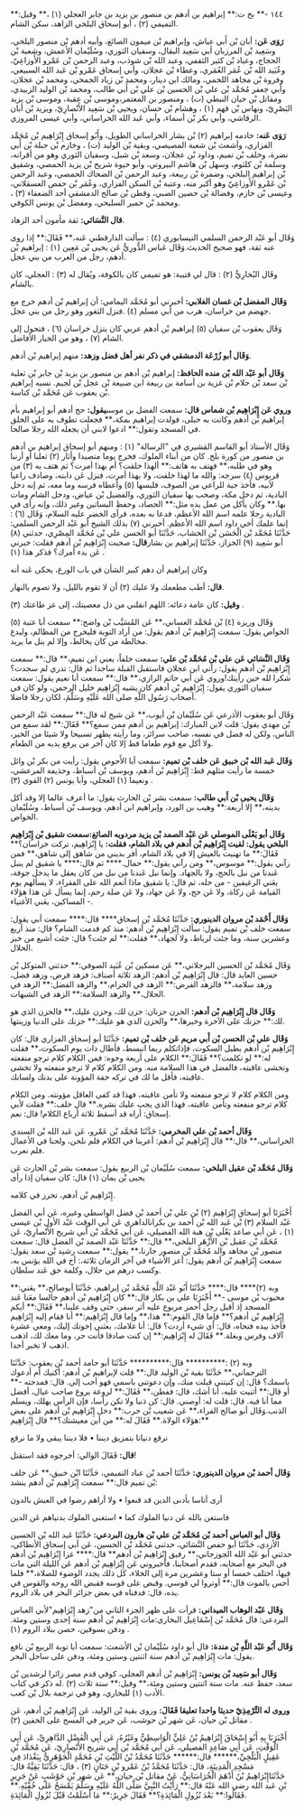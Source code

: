 ١٤٤ -** بخ ت:** إبراهيم بن أدهم بن منصور بن يزيد بن جابر العجلي (١) ،** وقيل:** التميمي (٢) ، أبو إسحاق البلخي الزاهد، سكن الشام.

**رَوَى عَن:** أبان بْن أَبي عياش، وإبراهيم بْن ميمون الصائغ، وأبيه أدهم بْن منصور البلخي، وسَعِيد بْن المرزبان أبي سَعِيد البقال، وسفيان الثوري، وسُلَيْمان الأعمش، وشعبة بْن الحجاج، وعباد بْن كثير الثقفي، وعبد الله بْن شوذب، وعبد الرحمن بْن عَمْرو الأَوزاعِيّ، وعُبَيد الله بْن عُمَر العُمَري، وعطاء بْن عجلان، وأبي إسحاق عَمْرو بْن عَبد الله السبيعي، وفروة بْن مجاهد اللخمي، ومالك ابن دينار، ومحمد بْن زياد الجمحي، ومحمد بْن عجلان، وأبي جعفر مُحَمَّد بْن علي بْن الحسين بْن علي بْن أَبي طالب، ومحمد بْن الوليد الزبيدي، ومقاتل بْن حيان النبطي (ت) ، ومنصور بن المعتمر،وموسى بْن عقبة، وموسى بْن يزيد البَصْرِيّ، ونهاس بْن قهم (١) ، وهشام بْن حسان، ويحيى بْن سَعِيد الأَنْصارِيّ، ويزيد بْن أبان الرقاشي، وأبي بكر بْن أسماء، وأبي عَبد الله الخراساني، وأبي عيسى المروزي.

**رَوَى عَنه:** خادمه إبراهيم (٢) بْن بشار الخراساني الطويل، وأَبُو إسحاق إِبْرَاهِيم بْن مُحَمَّد الفزاري، وأشعث بْن شعبة المصيصي، وبقية بْن الوليد (ت) ، وخازم بْن جبلة بْن أَبي نضرة، وخلف بْن تميم، وداود بْن عجلان، وسعد بْن شبل، وسفيان الثوري وهو من أقرانه، وسلمة بْن كلثوم، وسهل بْن هاشم البيروتي، وأبو حيوة شريح بْن يزيد الحمصي، وشقيق بْن إبراهيم البلخي، وضمرة بْن ربيعة، وعبد الرحمن بْن الضحاك الحمصي، وعبد الرحمن بْن عَمْرو الأَوزاعِيّ وهو أكبر منه، وعتبة بْن السكن الفزاري، وعُمَر بْن حفص العسقلاني، وعيسى بْن خازم، وفضالة بْن حصين الضبي، وقطن بْن صالح الدمشقي أحد الضعفاء (٣) ، ومحمد بْن حمير السليحي، ومفضل بْن يونس الكوفي.

**قال النَّسَائي:** ثقة مأمون أحد الزهاد.

وَقَال أبو عَبْد الرحمن السلمي النيسابوري (٤) : سألت الدارقطني عَنه،** فَقَالَ:** إذا روى عنه ثقة، فهو صحيح الحديث.وَقَال عَباس الدُّورِيُّ عَن يحيى بْن مَعِين (١) : إبراهيم بْن أدهم، رجل من العرب من بني عجل.

وقَال البُخارِيُّ (٢) : قال لي قتيبة: هو تميمي كان بالكوفة، ويُقال له (٣) : العجلي، كان بالشام.

**وَقَال المفضل بْن غسان الغلابي:** أخبرني أبو مُحَمَّد اليمامي: أن إبراهيم بْن أدهم خرج مع جهضم من خراسان، هرب من أبي مسلم (٤) .فنزل الثغور وهو رجل من بني عجل.

وَقَال يعقوب بْن سفيان (٥) إبراهيم بْن أدهم عربي كان ينزل خراسان (٦) ، فتحول إلى الشام (٧) ، وهو من الخيار الأفاضل.

**وَقَال أبو زُرْعَة الدمشقي في ذكر نفر أهل فضل وزهد:** منهم إبراهيم بْن أدهم.

**وَقَال أبو عَبْد الله بْن منده الحافظ:** إبراهيم بْن أدهم بن منصور بن يزيد بْن جابر بْن ثعلبة بْن سعد بْن حلام بْن غزية بن أسامة بن ربيعة ابن ضبيعة بْن عجل بْن لجيم. نسبه إبراهيم بْن يعقوب عَن مُحَمَّد بْن كناسة.

**وروي عَن إِبْرَاهِيم بْن شماس قال:** سمعت الفضل بن موسى**يقول:** حج أدهم أبو إبراهيم بأم إبراهيم بْن أدهم وكانت به حبلى، فولدت إبراهيم بمكة،** فجعلت تطوف به على الخلق في المسجد وتقول:** ادعوا لابني أن يجعله الله رجلا صالحا.

وَقَال الأستاذ أبو القاسم القشيري في "الرسالة" (١) : ومنهم أبو إسحاق إبراهيم بن أدهم بن منصور من كورة بلخ. كان من أبناء الملوك، فخرج يوما متصيدا وأثار (٢) ثعلبا أو أرنبا وهو في طلبه،** فهتف به هاتف:** ألهذا خلقت؟ أم بهذا أمرت؟ ثم هتف به (٣) من قربوس (٤) سرجه: والله ما لهذا خلقت، ولا بهذا أمرت، فنزل عَن دابته، وصادف راعيا لأبيه، فأخذ جبة للراعي من الصوف، فلبسها (٥) وأعطاه فرسه وما معه، ثم إنه دخل البادية، ثم دخل مكة، وصحب بها سفيان الثوري، والفضيل بْن عياض، ودخل الشام ومات بها.** وكان يأكل من عمل يده مثل:** الحصاد، وحفظ البساتين وغير ذلك، وإنه رأى في البادية رجلا علمه اسم الله الأعظم، فدعا به بعده، فرأى الخضر عليه السلام، وَقَال (٦) : إنما علمك أخي داود اسم الله الأعظم. أخبرني (٧) بذلك الشيخ أبو عَبْد الرحمن السلمي: حَدَّثَنَا مُحَمَّد بْن الْحَسَن بْن الخشاب، حَدَّثَنَا أبو الحسن علي بْن مُحَمَّد المِصْرِي، حدثني (٨) أبو سَعِيد (٩) الخزاز، حَدَّثَنَا إبراهيم بن بشار**قال:** صحبت إِبْرَاهِيم بْن أدهم فقلت: خبرني عَن بدء أمرك؟ فذكر هذا (١) .

وكان إبراهيم أن دهم كبير الشأن في باب الورع، يحكى عَنه أنه

**قال:** أطب مطعمك ولا عليك (٢) أن لا تقوم بالليل، ولا تصوم بالنهار.

**وقيل:** كان عامة دعائه: اللهم انقلني من ذل معصيتك، إلى عز طاعتك (٣) .

وَقَال وريزة (٤) بْن مُحَمَّد الغساني،** عَن المُسَيَّب بْن واضح:** سمعت أبا عتبة (٥) الخواص يقول: سمعت إِبْرَاهِيم بْن أدهم يقول: من أراد التوبة فليخرج من المظالم، وليدع مخالطة من كان يخالط، وإلا لم ينل ما يريد.

**وَقَال النَّسَائي عَن علي بْن مُحَمَّد بْن علي:** سمعت خلفاً، يعني ابن تميم،** قال:** سمعت إِبْرَاهِيم بْن أدهم يقول: رآني ابن عجلان فاستقبل القبلة ساجدا ثم قال: تدري لم سجدت؟ شكرا لله حين رأيتك!وروي عَن أبي حاتم الرازي،** قال:** سمعت أبا نعيم يقول: سمعت سفيان الثوري يقول: إِبْرَاهِيم بْن أدهم كان يشبه إِبْرَاهِيم خليل الرحمن، ولو كان في أصحاب رَسُول اللَّهِ صلى الله عَلَيْهِ وسَلَّمَ، لكان رجلا فاضلا.

وَقَال أبو يعقوب الأذرعي عَن سُلَيْمان بْن أيوب،** عَن شيخ له قال:** سمعت عَبْد الرحمن بْن مهدي يقول: قلت لابن المبارك: إبراهيم بن أدهم ممن سمع؟** فَقَالَ:** لقد سمع من الناس، ولكن له فضل في نفسه، صاحب سرائر، وما رأيته يظهر تسبيحا ولا شيئا من الخير، ولا أكل مع قوم طعاما قط إلا كان آخر من يرفع يديه من الطعام.

**وَقَال عَبد الله بْن خبيق عَن خلف بْن تميم:** سمعت أبا الأَحوص يقول: رأيت من بكر بْن وائل خمسة ما رأيت مثلهم قط: إِبْرَاهِيم بْن أدهم، ويوسف بْن أسباط، وحذيفة المرعشي، ونعيما (١) العجلي، وأبا يونس (٢) القوي (٣) .

**وَقَال يحيى بْن أَبي طالب:** سمعت بشر بْن الحارث يقول: ما أعرف عالما إلا وقد أكل بدينه،** إلا أربعة:** وهيب بن الورد، وإبراهيم ابن أدهم، ويوسف بْن أسباط، وسُلَيْمان الخواص.

**وَقَال أبو يَعْلَى الموصلي عَن عَبْد الصمد بْن يزيد مردويه الصائغ:****سمعت شقيق بْن إِبْرَاهِيم البلخي يقول:** لقيت إِبْرَاهِيم بْن أدهم في بلاد الشام،** فقلت:** يا إِبْرَاهِيم، تركت خراسان؟** فَقَالَ:** ما تهنيت بالعيش إلا في بلاد الشام، أفر بديني من شاهق إلى شاهق،** فمن رآني يقول:** موسوس،** ومن رآني يقول:** حمال.**** ثم قال:**** يا شقيق لم ينبل عَندنا من نبل بالحج، ولا بالجهاد. وإنما نبل عَندنا من نبل من كان يعقل ما يدخل جوفة، يعَني الرغيفين - من حله، ثم قال: يا شقيق ماذا أنعم الله على الفقراء، لا يسألهم يوم القيامة عَن زكاة، ولا عَن حج، ولا عَن جهاد، ولا عَن صلة رحم، إنما يسأل عَن هذا هؤلاء المساكين، يعَني الأغنياء -.

**وَقَال أَحْمَد بْن مروان الدينوري:** حَدَّثَنَا مُحَمَّد بْن إسحاق**** قال:**** سمعت أبي يقول: سمعت خلف بْن تميم يقول: سألت إِبْرَاهِيم بْن أدهم: منذ كم قدمت الشام؟ قال: منذ أربع وعشرين سنة، وما جئت لرباط، ولا لجهاد،** فقلت:** لم جئت؟ قال: جئت أشبع من خبز الحلال.

وَقَال مُحَمَّد بْن الحسين البرجلاني،** عَن مسكين بْن عُبَيد الصوفي:** حدثني المتوكل بْن حسين العابد قال: قال إِبْرَاهِيم بْن أدهم: الزهد ثلاثة أصناف: فزهد فرض، وزهد فضل، وزهد سلامة،** فالزهد الفرض:** الزهد في الحرام،** والزهد الفضل:** الزهد في الحلال،** والزهد السلامة:** الزهد في الشبهات.

**وَقَال قال إِبْرَاهِيم بْن أدهم:** الحزن حزنان: حزن لك، وحزن عليك،** فالحزن الذي هو لك:** حزنك على الآخرة وخيرها،** والحزن الذي هو عليك:** حزنك على الدنيا وزينتها.

**وَقَال علي بْن الحسن بْن أَبي مريم عَن خلف بْن تميم:** حَدَّثَنَا أبو إسحاق الفزاري قال: كان إِبْرَاهِيم بْن أدهم يطيل السكوت، فإذاتكلم ربما انبسط، فأطال ذات يوم السكوت،** فقلت له:** لو تكلمت؟** فَقَالَ:** الكلام على أربعة وجوه: فمن الكلام كلام ترجو منفعته وتخشى عاقبته، فالفضل في هذا السلامة منه. ومن الكلام كلام لا ترجو منفعته ولا تخشى عاقبته، فأقل ما لك في تركه خفة المؤونة على بدنك ولسانك.

ومن الكلام كلام لا ترجو منفعته ولا تأمن عاقبته، فهذا قد كفى العاقل مؤونته. ومن الكلام كلام ترجو منفعته وتأمن عاقبته، فهذا الذي يجب عليك نشره.** قال خلف:** فقلت لأبي إسحاق: أراه قد أسقط ثلاثة أرباع الكلام! قال: نعم.

**وَقَال أحمد بْن علي المخرمي:** حَدَّثَنَا مُحَمَّد بْن عَمْرو، عَن عَبد الله بْن السندي الخراساني،** قال:** قال إِبْرَاهِيم بْن أدهم: أعربنا في الكلام فلم نلحن، ولحنا في الأعمال فلم نعرب.

**وَقَال مُحَمَّد بْن عقيل البلخي:** سمعت سُلَيْمان بْن الربيع يقول: سمعت بشر بْن الحارث عَن يحيى بْن يمان (١) قال: كان سفيان إذا رأى

إِبْرَاهِيم بْن أدهم، تحرز في كلامه.

أَخْبَرَنَا أبو إسحاق إِبْرَاهِيم (٢) بْن علي بْن أحمد بْن فضل الواسطي وغيره، عَن أبي الفضل عَبْد السلام (٣) بْن عَبد الله بْن أحمد بن بكرانالداهري عَن أبي الوقت عَبْد الأول بْن عيسى (١) ، عَن أبي صاعد يَعْلَى بْن هبة الله الفضيلي، عَن أبي مُحَمَّد بْن أَبي شريح الأَنْصارِيّ، عَن مُحَمَّد بْن عقيل بْن الأَزْهَر البلخي،** قال:** حَدَّثَنَا عَبْد الصمد بْن الفضل قال: سمعت منصور بْن مجاهد والد مُحَمَّد بْن منصور جارنا،** يقول:** سمعت رشيد بْن سعد يقول: سمعت إِبْرَاهِيم بْن أدهم يقول: أعز الأشياء في آخر الزمان ثلاثة،: أخ في الله يؤنس به، وكسب درهم من حلال، وكلمة حق عَند سلطان.

وبه (٢)**** قال:**** حَدَّثَنَا أَبُو عَبْد اللَّهِ مُحَمَّد بْن إبراهيم، حَدَّثَنَا أبوصالح،** يعَني:** محبوب بْن موسى -** أَخْبَرَنَا علي بن بكار قال:** كان إِبْرَاهِيم بْن أدهم جالسا معَنا عَند المسجد إذ أقبل رجل أحمر مربوع عليه أثر سفر، حتى وقف علينا،** فَقَالَ:** أيكم إِبْرَاهِيم بْن أدهم؟** فإما قال القوم:** هذا،** وإما قال إِبْرَاهِيم:** أنا فقام إليه إِبْرَاهِيم فأخذ بيده فنحاه، قال: أي شيء أردت؟ قال: أنا غلامك، بعثني إخوتك إليك، ومعي عشرة آلاف وفرس وبغلة.** فَقَالَ له إِبْرَاهِيم:** إن كنت صادقا فأنت حر، وما معك لك، اذهب اذهب لا تخبر أحدا.

وبه (٢) :********** قال:********** حَدَّثَنَا أبو حامد أحمد بْن يعقوب: حَدَّثَنَا الترجماني،** حَدَّثَنَا بقية بْن الوليد قال:** قلت لإبراهيم بْن أدهم: أكنيك أم أدعوك باسمك؟ قال: إن كنيتني قبلت منك، وإن دعوتني باسمي فهو أحب إلي. قال: فمدحته -** أو قال:** أثنيت عليه، أنا أشك، قال: ففطن،** فَقَالَ:** لروعة يروع صاحب عيال، أفضل مما أنا فيه. قال: قلت له: أوصني. قال: كن ذنبا ولا تكن رأسا، فإن الرأس يهلك، ويسلم الذنب.وَقَال أبو صالح الفراء،** عَن شعيب بْن حرب:** دخل إِبْرَاهِيم بْن أدهم على بعض هؤلاء الولاة.** فَقَالَ له:** من أين معيشتك؟** قال إِبْرَاهِيم:**

نرقع دنيانا بتمزيق ديننا • فلا ديننا يبقى ولا ما نرقع

**قال:** فَقَالَ الوالي: أخرجوه فقد استقتل!

**وَقَال أحمد بْن مروان الدينوري:** حَدَّثَنَا أحمد بْن عباد التميمي، حَدَّثَنَا ابْن خبيق،** عَن خلف بْن تميم قال:** سمعت إِبْرَاهِيم بْن أدهم ينشد:

أرى أناسا بأدنى الدين قد قنعوا • ولا أراهم رضوا في العيش بالدون

فاستغن بالله عَن دنيا الملوك كما • استغنى الملوك بدنياهم عَن الدين

**وَقَال أبو العباس أحمد بْن مُحَمَّد بْن علي بْن هارون البردعي:** حَدَّثَنَا عَبد الله بْن الحسين الأزدي، حَدَّثَنَا أبو حفص النَّسَائي، حدثني مُحَمَّد بْن الحسين، عَن أبي إسحاق الأنطاكي، حدثني أبو عَبْد الله الجوزجاني،** رفيق إِبْرَاهِيم بْن أدهم** قال:**** غزا إِبْرَاهِيم بْن أدهم في البحر مع أصحابه، فقدم أصحابنا، فأخبروني عَن إِبْرَاهِيم بْن أدهم عَن الليلة التي مات فيها، اختلف خمسا أو ستا وعشرين مرة إلى الخلاء، كل ذلك يجدد الوضوء للصلاة،** فلما أحس بالموت قال:** أوتروا لي قوسي. وقبض على قوسه فقبض الله روحه والقوس في يده، قال: فدفناه في بعض جزائر البحر في بلاد الروم.

**وَقَال عَبْد الوهاب الميداني:** قرأت على ظهر الجزء الثاني من"زهد إِبْرَاهِيم"لأبي العباس البردعي: قال مُحَمَّد بْن إِسْمَاعِيل البخاري:مات إِبْرَاهِيم بْن أدهم سنة إحدى وستين ومئة. ودفن بسوقين، حصن ببلاد الروم (١) .

**وَقَال أَبُو عَبْد اللَّهِ بْن مندة:** قال أبو داود سُلَيْمان بْن الأشعث: سمعت أبا توبة الربيع بْن نافع يقول: مات إِبْرَاهِيم بْن أدهم سنة اثنتين وستين ومئة، ودفن على ساحل البحر.

**وَقَال أبو سَعِيد بْن يونس:** إِبْرَاهِيم بْن أدهم العجلي، كوفي قدم مصر زائرا لرشدين بْن سعد، حفظ عنه. مات سنة اثنتين وستين ومئة،** وقيل:** سنة ثلاث (٢) .له ذكر في كتاب الأدب (١) للبخاري، وهو في ترجمة بلال بْن كعب.

**وروى له التِّرْمِذِيّ حديثا واحدا تعليقا فَقَالَ:** وروى بقية بْن الوليد، عَن إِبْرَاهِيم بْن أدهم، عَن مقاتل بْن حيان، عَن شهر بْن حوشب، عَن جرير في المسح على الخفين (٢) .

أَخْبَرَنَا بِهِ أَبُو إِسْحَاقَ إِبْرَاهِيمُ بْنُ عَلِيٍّ الْوَاسِطِيُّ وغَيْرُهُ، عَن أَبِي الْفَضْلِ الدَّاهِرِيِّ، عَن أَبِي الْوَقْتِ، عَن أَبِي صَاعِدٍ الفضيلي، عَن أبي مُحَمَّد بْن أَبي شريح الأَنْصارِيّ، عَن مُحَمَّد بْنِ عَقِيلٍ الْبَلْخِيِّ،****** قال:****** حَدَّثَنَا مُحَمَّدُ بْنُ اللَّيْثِ بْنِ مُحَمَّدٍ الْجَوْهَرِيُّ بِبَغْدَادَ فِي مَسْجِدِ الْمَدِينَةِ، قال: حَدَّثَنَا مُحَمَّدُ بْنُ عَمْرو بْنِ حَنَانٍ (٣) ، قال: حَدَّثَنَا بَقِيَّةُ قال: حَدَّثَنَاإِبْرَاهِيمُ بْنُ أَدْهَمَ الْخُرَاسَانِيُّ، عَنْ مقاتل بْن حيان،** عَن شهر بْنِ حَوْشَبٍ عَنْ جَرِيرِ بْنِ عَبد الله رضي الله عَنْهُ قال:** رَأَيْتُ النَّبِيَّ صَلَّى اللَّهُ عَلَيْهِ وسَلَّمَ يَمْسَحُ عَلَى خُفَّيْهِ.** فَقَالُوا:** بَعْدَ نُزُولِ الْمَائِدَةِ؟** فَقَالَ جَرِيرٌ:** مَا أَسْلَمْتُ قَبْلَ نُزُولِ الْمَائِدَةِ.